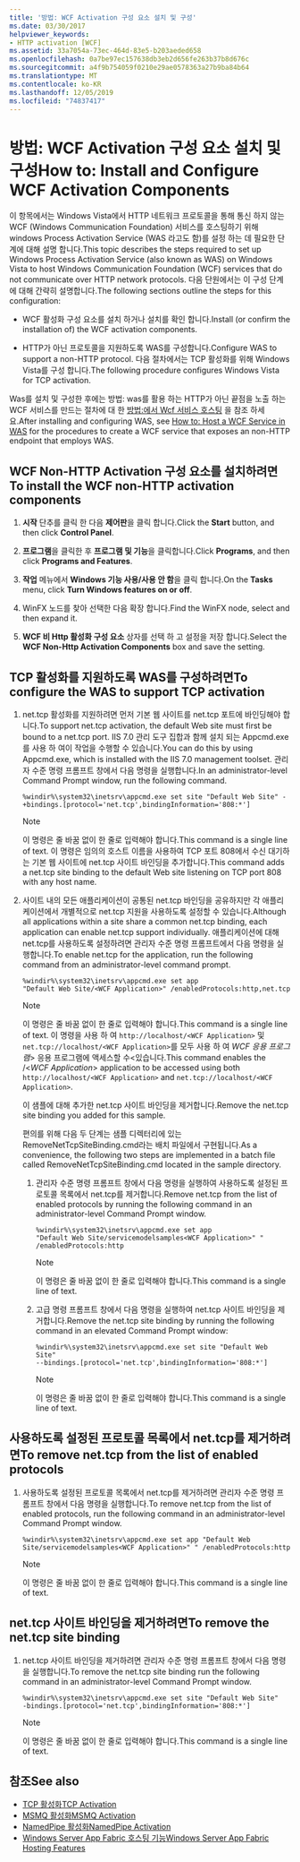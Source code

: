```yaml
---
title: '방법: WCF Activation 구성 요소 설치 및 구성'
ms.date: 03/30/2017
helpviewer_keywords:
- HTTP activation [WCF]
ms.assetid: 33a7054a-73ec-464d-83e5-b203aeded658
ms.openlocfilehash: 0a7be97ec157638db3eb2d656fe263b37b8d676c
ms.sourcegitcommit: a4f9b754059f0210e29ae0578363a27b9ba84b64
ms.translationtype: MT
ms.contentlocale: ko-KR
ms.lasthandoff: 12/05/2019
ms.locfileid: "74837417"
---
```

# <a name="how-to-install-and-configure-wcf-activation-components"></a><span data-ttu-id="3edd0-102">방법: WCF Activation 구성 요소 설치 및 구성</span><span class="sxs-lookup"><span data-stu-id="3edd0-102">How to: Install and Configure WCF Activation Components</span></span>

<span data-ttu-id="3edd0-103">이 항목에서는 Windows Vista에서 HTTP 네트워크 프로토콜을 통해 통신 하지 않는 WCF (Windows Communication Foundation) 서비스를 호스팅하기 위해 windows Process Activation Service (WAS 라고도 함)를 설정 하는 데 필요한 단계에 대해 설명 합니다.</span><span class="sxs-lookup"><span data-stu-id="3edd0-103">This topic describes the steps required to set up Windows Process Activation Service (also known as WAS) on Windows Vista to host Windows Communication Foundation (WCF) services that do not communicate over HTTP network protocols.</span></span> <span data-ttu-id="3edd0-104">다음 단원에서는 이 구성 단계에 대해 간략히 설명합니다.</span><span class="sxs-lookup"><span data-stu-id="3edd0-104">The following sections outline the steps for this configuration:</span></span>

- <span data-ttu-id="3edd0-105">WCF 활성화 구성 요소를 설치 하거나 설치를 확인 합니다.</span><span class="sxs-lookup"><span data-stu-id="3edd0-105">Install (or confirm the installation of) the WCF activation components.</span></span>

- <span data-ttu-id="3edd0-106">HTTP가 아닌 프로토콜을 지원하도록 WAS를 구성합니다.</span><span class="sxs-lookup"><span data-stu-id="3edd0-106">Configure WAS to support a non-HTTP protocol.</span></span> <span data-ttu-id="3edd0-107">다음 절차에서는 TCP 활성화를 위해 Windows Vista를 구성 합니다.</span><span class="sxs-lookup"><span data-stu-id="3edd0-107">The following procedure configures Windows Vista for TCP activation.</span></span>

<span data-ttu-id="3edd0-108">Was를 설치 및 구성한 후에는 방법: was를 활용 하는 HTTP가 아닌 끝점을 노출 하는 WCF 서비스를 만드는 절차에 대 한 [방법:에서 Wcf 서비스 호스팅](../../../../docs/framework/wcf/feature-details/how-to-host-a-wcf-service-in-was.md) 을 참조 하세요.</span><span class="sxs-lookup"><span data-stu-id="3edd0-108">After installing and configuring WAS, see [How to: Host a WCF Service in WAS](../../../../docs/framework/wcf/feature-details/how-to-host-a-wcf-service-in-was.md) for the procedures to create a WCF service that exposes an non-HTTP endpoint that employs WAS.</span></span>

## <a name="to-install-the-wcf-non-http-activation-components"></a><span data-ttu-id="3edd0-109">WCF Non-HTTP Activation 구성 요소를 설치하려면</span><span class="sxs-lookup"><span data-stu-id="3edd0-109">To install the WCF non-HTTP activation components</span></span>

1. <span data-ttu-id="3edd0-110">**시작** 단추를 클릭 한 다음 **제어판**을 클릭 합니다.</span><span class="sxs-lookup"><span data-stu-id="3edd0-110">Click the **Start** button, and then click **Control Panel**.</span></span>

2. <span data-ttu-id="3edd0-111">**프로그램**을 클릭한 후 **프로그램 및 기능**을 클릭합니다.</span><span class="sxs-lookup"><span data-stu-id="3edd0-111">Click **Programs**, and then click **Programs and Features**.</span></span>

3. <span data-ttu-id="3edd0-112">**작업** 메뉴에서 **Windows 기능 사용/사용 안 함**을 클릭 합니다.</span><span class="sxs-lookup"><span data-stu-id="3edd0-112">On the **Tasks** menu, click **Turn Windows features on or off**.</span></span>

4. <span data-ttu-id="3edd0-113">WinFX 노드를 찾아 선택한 다음 확장 합니다.</span><span class="sxs-lookup"><span data-stu-id="3edd0-113">Find the WinFX node, select and then expand it.</span></span>

5. <span data-ttu-id="3edd0-114">**WCF 비 Http 활성화 구성 요소** 상자를 선택 하 고 설정을 저장 합니다.</span><span class="sxs-lookup"><span data-stu-id="3edd0-114">Select the **WCF Non-Http Activation Components** box and save the setting.</span></span>

## <a name="to-configure-the-was-to-support-tcp-activation"></a><span data-ttu-id="3edd0-115">TCP 활성화를 지원하도록 WAS를 구성하려면</span><span class="sxs-lookup"><span data-stu-id="3edd0-115">To configure the WAS to support TCP activation</span></span>

1. <span data-ttu-id="3edd0-116">net.tcp 활성화를 지원하려면 먼저 기본 웹 사이트를 net.tcp 포트에 바인딩해야 합니다.</span><span class="sxs-lookup"><span data-stu-id="3edd0-116">To support net.tcp activation, the default Web site must first be bound to a net.tcp port.</span></span> <span data-ttu-id="3edd0-117">IIS 7.0 관리 도구 집합과 함께 설치 되는 Appcmd.exe를 사용 하 여이 작업을 수행할 수 있습니다.</span><span class="sxs-lookup"><span data-stu-id="3edd0-117">You can do this by using Appcmd.exe, which is installed with the IIS 7.0 management toolset.</span></span> <span data-ttu-id="3edd0-118">관리자 수준 명령 프롬프트 창에서 다음 명령을 실행합니다.</span><span class="sxs-lookup"><span data-stu-id="3edd0-118">In an administrator-level Command Prompt window, run the following command.</span></span>

    ```console
    %windir%\system32\inetsrv\appcmd.exe set site "Default Web Site" -+bindings.[protocol='net.tcp',bindingInformation='808:*']
    ```

    > [!NOTE]
    > <span data-ttu-id="3edd0-119">이 명령은 줄 바꿈 없이 한 줄로 입력해야 합니다.</span><span class="sxs-lookup"><span data-stu-id="3edd0-119">This command is a single line of text.</span></span> <span data-ttu-id="3edd0-120">이 명령은 임의의 호스트 이름을 사용하여 TCP 포트 808에서 수신 대기하는 기본 웹 사이트에 net.tcp 사이트 바인딩을 추가합니다.</span><span class="sxs-lookup"><span data-stu-id="3edd0-120">This command adds a net.tcp site binding to the default Web site listening on TCP port 808 with any host name.</span></span>

2. <span data-ttu-id="3edd0-121">사이트 내의 모든 애플리케이션이 공통된 net.tcp 바인딩을 공유하지만 각 애플리케이션에서 개별적으로 net.tcp 지원을 사용하도록 설정할 수 있습니다.</span><span class="sxs-lookup"><span data-stu-id="3edd0-121">Although all applications within a site share a common net.tcp binding, each application can enable net.tcp support individually.</span></span> <span data-ttu-id="3edd0-122">애플리케이션에 대해 net.tcp를 사용하도록 설정하려면 관리자 수준 명령 프롬프트에서 다음 명령을 실행합니다.</span><span class="sxs-lookup"><span data-stu-id="3edd0-122">To enable net.tcp for the application, run the following command from an administrator-level command prompt.</span></span>

    ```console
    %windir%\system32\inetsrv\appcmd.exe set app
    "Default Web Site/<WCF Application>" /enabledProtocols:http,net.tcp
    ```

    > [!NOTE]
    > <span data-ttu-id="3edd0-123">이 명령은 줄 바꿈 없이 한 줄로 입력해야 합니다.</span><span class="sxs-lookup"><span data-stu-id="3edd0-123">This command is a single line of text.</span></span> <span data-ttu-id="3edd0-124">이 명령을 사용 하 여 `http://localhost/<WCF Application>` 및 `net.tcp://localhost/<WCF Application>`를 모두 사용 하 여 *WCF 응용 프로그램*> 응용 프로그램에 액세스할 수\<있습니다.</span><span class="sxs-lookup"><span data-stu-id="3edd0-124">This command enables the /\<*WCF Application*> application to be accessed using both `http://localhost/<WCF Application>` and `net.tcp://localhost/<WCF Application>`.</span></span>

     <span data-ttu-id="3edd0-125">이 샘플에 대해 추가한 net.tcp 사이트 바인딩을 제거합니다.</span><span class="sxs-lookup"><span data-stu-id="3edd0-125">Remove the net.tcp site binding you added for this sample.</span></span>

     <span data-ttu-id="3edd0-126">편의를 위해 다음 두 단계는 샘플 디렉터리에 있는 RemoveNetTcpSiteBinding.cmd라는 배치 파일에서 구현됩니다.</span><span class="sxs-lookup"><span data-stu-id="3edd0-126">As a convenience, the following two steps are implemented in a batch file called RemoveNetTcpSiteBinding.cmd located in the sample directory.</span></span>

    1. <span data-ttu-id="3edd0-127">관리자 수준 명령 프롬프트 창에서 다음 명령을 실행하여 사용하도록 설정된 프로토콜 목록에서 net.tcp를 제거합니다.</span><span class="sxs-lookup"><span data-stu-id="3edd0-127">Remove net.tcp from the list of enabled protocols by running the following command in an administrator-level Command Prompt window.</span></span>

        ```console
        %windir%\system32\inetsrv\appcmd.exe set app
        "Default Web Site/servicemodelsamples<WCF Application>" " /enabledProtocols:http
        ```

        > [!NOTE]
        > <span data-ttu-id="3edd0-128">이 명령은 줄 바꿈 없이 한 줄로 입력해야 합니다.</span><span class="sxs-lookup"><span data-stu-id="3edd0-128">This command is a single line of text.</span></span>

    2. <span data-ttu-id="3edd0-129">고급 명령 프롬프트 창에서 다음 명령을 실행하여 net.tcp 사이트 바인딩을 제거합니다.</span><span class="sxs-lookup"><span data-stu-id="3edd0-129">Remove the net.tcp site binding by running the following command in an elevated Command Prompt window:</span></span>

        ```console
        %windir%\system32\inetsrv\appcmd.exe set site "Default Web Site"
        --bindings.[protocol='net.tcp',bindingInformation='808:*']
        ```

        > [!NOTE]
        > <span data-ttu-id="3edd0-130">이 명령은 줄 바꿈 없이 한 줄로 입력해야 합니다.</span><span class="sxs-lookup"><span data-stu-id="3edd0-130">This command is a single line of text.</span></span>

## <a name="to-remove-nettcp-from-the-list-of-enabled-protocols"></a><span data-ttu-id="3edd0-131">사용하도록 설정된 프로토콜 목록에서 net.tcp를 제거하려면</span><span class="sxs-lookup"><span data-stu-id="3edd0-131">To remove net.tcp from the list of enabled protocols</span></span>

1. <span data-ttu-id="3edd0-132">사용하도록 설정된 프로토콜 목록에서 net.tcp를 제거하려면 관리자 수준 명령 프롬프트 창에서 다음 명령을 실행합니다.</span><span class="sxs-lookup"><span data-stu-id="3edd0-132">To remove net.tcp from the list of enabled protocols, run the following command in an administrator-level Command Prompt window.</span></span>

    ```console
    %windir%\system32\inetsrv\appcmd.exe set app "Default Web Site/servicemodelsamples<WCF Application>" " /enabledProtocols:http
    ```

    > [!NOTE]
    > <span data-ttu-id="3edd0-133">이 명령은 줄 바꿈 없이 한 줄로 입력해야 합니다.</span><span class="sxs-lookup"><span data-stu-id="3edd0-133">This command is a single line of text.</span></span>

## <a name="to-remove-the-nettcp-site-binding"></a><span data-ttu-id="3edd0-134">net.tcp 사이트 바인딩을 제거하려면</span><span class="sxs-lookup"><span data-stu-id="3edd0-134">To remove the net.tcp site binding</span></span>

1. <span data-ttu-id="3edd0-135">net.tcp 사이트 바인딩을 제거하려면 관리자 수준 명령 프롬프트 창에서 다음 명령을 실행합니다.</span><span class="sxs-lookup"><span data-stu-id="3edd0-135">To remove the net.tcp site binding run the following command in an administrator-level Command Prompt window.</span></span>

    ```console
    %windir%\system32\inetsrv\appcmd.exe set site "Default Web Site"
    -bindings.[protocol='net.tcp',bindingInformation='808:*']
    ```

    > [!NOTE]
    > <span data-ttu-id="3edd0-136">이 명령은 줄 바꿈 없이 한 줄로 입력해야 합니다.</span><span class="sxs-lookup"><span data-stu-id="3edd0-136">This command is a single line of text.</span></span>

## <a name="see-also"></a><span data-ttu-id="3edd0-137">참조</span><span class="sxs-lookup"><span data-stu-id="3edd0-137">See also</span></span>

- [<span data-ttu-id="3edd0-138">TCP 활성화</span><span class="sxs-lookup"><span data-stu-id="3edd0-138">TCP Activation</span></span>](../../../../docs/framework/wcf/samples/tcp-activation.md)
- [<span data-ttu-id="3edd0-139">MSMQ 활성화</span><span class="sxs-lookup"><span data-stu-id="3edd0-139">MSMQ Activation</span></span>](../../../../docs/framework/wcf/samples/msmq-activation.md)
- [<span data-ttu-id="3edd0-140">NamedPipe 활성화</span><span class="sxs-lookup"><span data-stu-id="3edd0-140">NamedPipe Activation</span></span>](../../../../docs/framework/wcf/samples/namedpipe-activation.md)
- [<span data-ttu-id="3edd0-141">Windows Server App Fabric 호스팅 기능</span><span class="sxs-lookup"><span data-stu-id="3edd0-141">Windows Server App Fabric Hosting Features</span></span>](https://go.microsoft.com/fwlink/?LinkId=201276)

